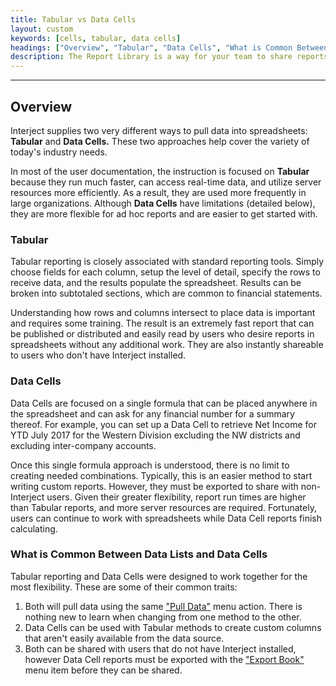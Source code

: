 ```yaml
---
title: Tabular vs Data Cells
layout: custom
keywords: [cells, tabular, data cells]
headings: ["Overview", "Tabular", "Data Cells", "What is Common Between Data Lists and Data Cells"]
description: The Report Library is a way for your team to share reports from a central location going beyond just a Sharepoint or a Shared Network Folder. The reports are uploaded to the library and can be accessed from any computer using Excel via Interject.
---
```

* * *

## Overview

Interject supplies two very different ways to pull data into spreadsheets: **Tabular** and **Data Cells.** These two approaches help cover the variety of today's industry needs.

In most of the user documentation, the instruction is focused on **Tabular** because they run much faster, can access real-time data, and utilize server resources more efficiently. As a result, they are used more frequently in large organizations. Although **Data Cells** have limitations (detailed below), they are more flexible for ad hoc reports and are easier to get started with.

### Tabular

Tabular reporting is closely associated with standard reporting tools. Simply choose fields for each column, setup the level of detail, specify the rows to receive data, and the results populate the spreadsheet. Results can be broken into subtotaled sections, which are common to financial statements.

Understanding how rows and columns intersect to place data is important and requires some training. The result is an extremely fast report that can be published or distributed and easily read by users who desire reports in spreadsheets without any additional work. They are also instantly shareable to users who don't have Interject installed.

### Data Cells

Data Cells are focused on a single formula that can be placed anywhere in the spreadsheet and can ask for any financial number for a summary thereof. For example, you can set up a Data Cell to retrieve Net Income for YTD July 2017 for the Western Division excluding the NW districts and excluding inter-company accounts.

Once this single formula approach is understood, there is no limit to creating needed combinations. Typically, this is an easier method to start writing custom reports. However, they must be exported to share with non-Interject users. Given their greater flexibility, report run times are higher than Tabular reports, and more server resources are required. Fortunately, users can continue to work with spreadsheets while Data Cell reports finish calculating.

### What is Common Between Data Lists and Data Cells

Tabular reporting and Data Cells were designed to work together for the most flexibility. These are some of their common traits:

 1. Both will pull data using the same ["Pull Data"](/wGetStarted/INTERJECT-Ribbon-Menu-Items#pull-data) menu action. There is nothing new to learn when changing from one method to the other.
 2. Data Cells can be used with Tabular methods to create custom columns that aren't easily available from the data source.
 3. Both can be shared with users that do not have Interject installed, however Data Cell reports must be exported with the ["Export Book"](/wGetStarted/INTERJECT-Ribbon-Menu-Items#export-book) menu item before they can be shared.
